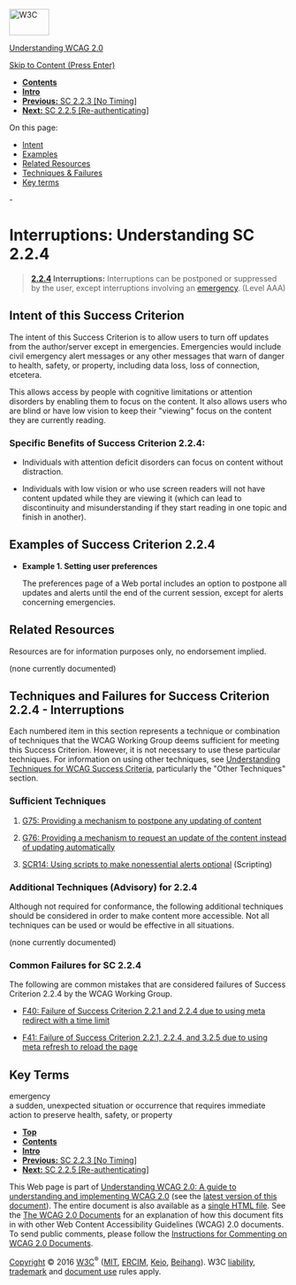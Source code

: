 [<img src="https://www.w3.org/StyleSheets/TR/2016/logos/W3C" alt="W3C" width="72" height="48" />](http://www.w3.org/)

[Understanding WCAG 2.0](Overview.html)

[Skip to Content (Press Enter)](#maincontent)

<span id="top"></span>

-   **[Contents](Overview.html#contents "Table of Contents")**
-   **[Intro](intro.html "Introduction to Understanding WCAG 2.0")**
-   [**Previous:** SC 2.2.3 \[No Timing\]](time-limits-no-exceptions.html "Understanding SC  2.2.3 [No Timing]")
-   [**Next:** SC 2.2.5 \[Re-authenticating\]](time-limits-server-timeout.html "Understanding SC  2.2.5 [Re-authenticating]")

On this page:

-   [Intent](#time-limits-postponed-intent-head)
-   [Examples](#time-limits-postponed-examples-head)
-   [Related Resources](#time-limits-postponed-resources-head)
-   [Techniques & Failures](#time-limits-postponed-techniques-head)
-   [Key terms](#key-terms)

<span id="maincontent">-</span>

<span id="time-limits-postponed"></span> **Interruptions**<span class="screenreader">:</span> Understanding SC 2.2.4
====================================================================================================================

> **[2.2.4](http://www.w3.org/TR/2008/REC-WCAG20-20081211/#time-limits-postponed) Interruptions:** Interruptions can be postponed or suppressed by the user, except interruptions involving an <a href="#emergencydef" class="termref">emergency</a>. (Level AAA)

Intent of this Success Criterion
--------------------------------

The intent of this Success Criterion is to allow users to turn off updates from the author/server except in emergencies. Emergencies would include civil emergency alert messages or any other messages that warn of danger to health, safety, or property, including data loss, loss of connection, etcetera.

This allows access by people with cognitive limitations or attention disorders by enabling them to focus on the content. It also allows users who are blind or have low vision to keep their "viewing" focus on the content they are currently reading.

### Specific Benefits of Success Criterion 2.2.4:

-   Individuals with attention deficit disorders can focus on content without distraction.

-   Individuals with low vision or who use screen readers will not have content updated while they are viewing it (which can lead to discontinuity and misunderstanding if they start reading in one topic and finish in another).

Examples of Success Criterion 2.2.4
-----------------------------------

-   **Example 1. Setting user preferences**

    The preferences page of a Web portal includes an option to postpone all updates and alerts until the end of the current session, except for alerts concerning emergencies.

Related Resources
-----------------

Resources are for information purposes only, no endorsement implied.

(none currently documented)

Techniques and Failures for Success Criterion 2.2.4 - Interruptions
-------------------------------------------------------------------

Each numbered item in this section represents a technique or combination of techniques that the WCAG Working Group deems sufficient for meeting this Success Criterion. However, it is not necessary to use these particular techniques. For information on using other techniques, see [Understanding Techniques for WCAG Success Criteria](http://www.w3.org/TR/2016/NOTE-UNDERSTANDING-WCAG20-20161007/understanding-techniques.html), particularly the "Other Techniques" section.

### Sufficient Techniques

1.  <a href="http://www.w3.org/TR/2016/NOTE-WCAG20-TECHS-20161007/G75" class="tech-ref">G75: Providing a mechanism to postpone any updating of content</a>

2.  <a href="http://www.w3.org/TR/2016/NOTE-WCAG20-TECHS-20161007/G76" class="tech-ref">G76: Providing a mechanism to request an update of the content instead of updating automatically</a>

3.  <a href="http://www.w3.org/TR/2016/NOTE-WCAG20-TECHS-20161007/SCR14" class="tech-ref">SCR14: Using scripts to make nonessential alerts optional</a> (Scripting)

### Additional Techniques (Advisory) for 2.2.4

Although not required for conformance, the following additional techniques should be considered in order to make content more accessible. Not all techniques can be used or would be effective in all situations.

(none currently documented)

### Common Failures for SC 2.2.4

The following are common mistakes that are considered failures of Success Criterion 2.2.4 by the WCAG Working Group.

-   <a href="http://www.w3.org/TR/2016/NOTE-WCAG20-TECHS-20161007/F40" class="tech-ref">F40: Failure of Success Criterion 2.2.1 and 2.2.4 due to using meta redirect with a time limit</a>

-   <a href="http://www.w3.org/TR/2016/NOTE-WCAG20-TECHS-20161007/F41" class="tech-ref">F41: Failure of Success Criterion 2.2.1, 2.2.4, and 3.2.5 due to using meta refresh to reload the page</a>

Key Terms
---------

 <span id="emergencydef"></span> emergency  
a sudden, unexpected situation or occurrence that requires immediate action to preserve health, safety, or property

-   **[Top](#top)**
-   **[Contents](Overview.html#contents "Table of Contents")**
-   **[Intro](intro.html "Introduction to Understanding WCAG 2.0")**
-   [**Previous:** SC 2.2.3 \[No Timing\]](time-limits-no-exceptions.html "Understanding SC  2.2.3 [No Timing]")
-   [**Next:** SC 2.2.5 \[Re-authenticating\]](time-limits-server-timeout.html "Understanding SC  2.2.5 [Re-authenticating]")

This Web page is part of [Understanding WCAG 2.0: A guide to understanding and implementing WCAG 2.0](Overview.html) (see the [latest version of this document](http://www.w3.org/TR/UNDERSTANDING-WCAG20/time-limits-postponed.html)). The entire document is also available as a [single HTML file](complete.html). See the [The WCAG 2.0 Documents](http://www.w3.org/WAI/intro/wcag20) for an explanation of how this document fits in with other Web Content Accessibility Guidelines (WCAG) 2.0 documents. To send public comments, please follow the [Instructions for Commenting on WCAG 2.0 Documents](http://www.w3.org/WAI/WCAG20/comments/).

[Copyright](http://www.w3.org/Consortium/Legal/ipr-notice#Copyright) © 2016 [W3C](http://www.w3.org/)<sup>®</sup> ([MIT](http://www.csail.mit.edu/), [ERCIM](http://www.ercim.eu/), [Keio](http://www.keio.ac.jp/), [Beihang](http://ev.buaa.edu.cn/)). W3C [liability](http://www.w3.org/Consortium/Legal/ipr-notice#Legal_Disclaimer), [trademark](http://www.w3.org/Consortium/Legal/ipr-notice#W3C_Trademarks) and [document use](http://www.w3.org/Consortium/Legal/copyright-documents) rules apply.
